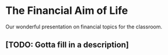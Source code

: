 # The Financial Aim of Life

Our wonderful presentation on financial topics for the classroom.

## [TODO: Gotta fill in a description]

